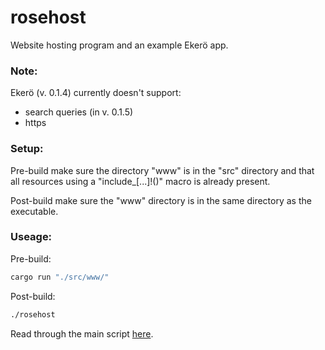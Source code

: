 # rosehost

Website hosting program and an example Ekerö app.

### Note:
Ekerö (v. 0.1.4) currently doesn't support: 
- search queries (in v. 0.1.5)
- https

### Setup:
Pre-build make sure the directory "www" is in the "src" directory and that all resources using a "include_[...]!()" macro is already present.

Post-build make sure the "www" directory is in the same directory as the executable.

### Useage:
Pre-build:
```bash
cargo run "./src/www/"
```
Post-build:
```bash
./rosehost
```

Read through the main script [here](https://github.com/rosewareorg/rosehost/blob/main/src/main.rs).
